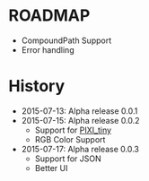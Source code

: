 # ROADMAP
 * CompoundPath Support
 * Error handling

# History
* 2015-07-13: Alpha release 0.0.1
* 2015-07-15: Alpha release 0.0.2
  * Support for [PIXI_tiny](https://github.com/GreyRook/PIXI_tiny)
  * RGB Color Support
* 2015-07-17: Alpha release 0.0.3
  * Support for JSON
  * Better UI

